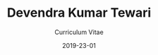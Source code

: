 ---
title: "Devendra Kumar Tewari"
subtitle: "Curriculum Vitae"
date: 2019-23-01
tags: [cv, c#, java, ios, android, git, github]
...